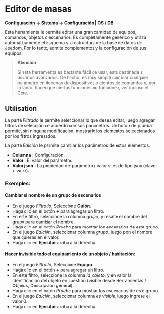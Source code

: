 # Editor de masas

**Configuración → Sistema → Configuración | OS / DB**

Esta herramienta le permite editar una gran cantidad de equipos, comandos, objetos o escenarios. Es completamente genérico y utiliza automáticamente el esquema y la estructura de la base de datos de Jeedom. Por lo tanto, admite complementos y la configuración de sus equipos.

> **Atención**
>
> Si esta herramienta es bastante fácil de usar, está destinada a usuarios avanzados. De hecho, es muy simple cambiar cualquier parámetro en docenas de dispositivos o cientos de comandos y, por lo tanto, hacer que ciertas funciones no funcionen, ver incluso el Core.

## Utilisation

La parte _Filtrado_ le permite seleccionar lo que desea editar, luego agregar filtros de selección de acuerdo con sus parámetros. Un botón de prueba permite, sin ninguna modificación, mostrarle los elementos seleccionados por los filtros ingresados.

La parte _Edición_ le permite cambiar los parámetros de estos elementos.

- **Columna** : Configuración.
- **Valor** : El valor del parámetro.
- **Valor json** : La propiedad del parámetro / valor si es de tipo json (clave-> valor).

### Exemples:

#### Cambiar el nombre de un grupo de escenarios

- En el juego _Filtrado_, Seleccione **Guión**.
- Haga clic en el botón **+** para agregar un filtro.
- En este filtro, seleccione la columna _grupo_, y resalte el nombre del grupo para cambiar el nombre.
- Haga clic en el botón _Prueba_ para mostrar los escenarios de este grupo.
- En el juego _Edición_, seleccionar columna _grupo_, luego pon el nombre que quieras en el valor.
- Haga clic en **Ejecutar** arriba a la derecha.

#### Hacer invisible todo el equipamiento de un objeto / habitación:

- En el juego _Filtrado_, Seleccione **Equipo**.
- Haga clic en el botón **+** para agregar un filtro.
- En este filtro, seleccione la columna _id_objeto_, y en valor la identificación del objeto en cuestión (visible desde Herramientas / Objetos, Descripción general).
- Haga clic en el botón _Prueba_ para mostrar los escenarios de este grupo.
- En el juego _Edición_, seleccionar columna _es visible_, luego ingrese el valor 0.
- Haga clic en **Ejecutar** arriba a la derecha.
